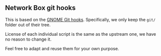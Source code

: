 ## Network Box git hooks

This is based on the [GNOME Git hooks](http://git.gnome.org/browse/sysadmin-bin).
Specifically, we only keep the `git/` folder out of their tree.

License of each individual script is the same as the upstream one, we have no
reason to change it.

Feel free to adapt and reuse them for your own purpose.
